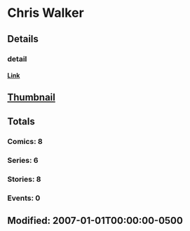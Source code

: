 # Chris  Walker 
## Details
### detail
#### [Link](http://marvel.com/comics/creators/680/chris_walker?utm_campaign=apiRef&utm_source=225578a89fc76f3d20fbffda5d17a88d)
## [Thumbnail](http://i.annihil.us/u/prod/marvel/i/mg/b/40/image_not_available.jpg)
## Totals
### Comics: 8
### Series: 6
### Stories: 8
### Events: 0
## Modified: 2007-01-01T00:00:00-0500
